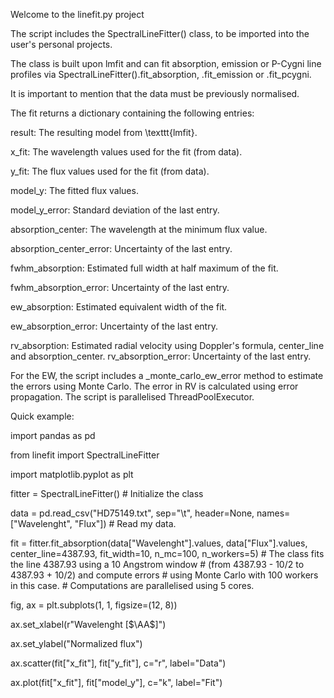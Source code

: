 Welcome to the linefit.py project

The script includes the SpectralLineFitter() class, to be imported into the user's personal projects. 

The class is built upon lmfit and can fit absorption, emission or P-Cygni line profiles via SpectralLineFitter().fit_absorption, .fit_emission or .fit_pcygni. 

It is important to mention that the data must be previously normalised.

The fit returns a dictionary containing the following entries:

result: The resulting model from \texttt{lmfit}.

x_fit: The wavelength values used for the fit (from data).

y_fit: The flux values used for the fit (from data).

model_y: The fitted flux values.

model_y_error: Standard deviation of the last entry.

absorption_center: The wavelength at the minimum flux value.

absorption_center_error: Uncertainty of the last entry.

fwhm_absorption: Estimated full width at half maximum of the fit.

fwhm_absorption_error: Uncertainty of the last entry.

ew_absorption: Estimated equivalent width of the fit.

ew_absorption_error: Uncertainty of the last entry.

rv_absorption: Estimated radial velocity using Doppler's formula, center_line and absorption_center.
rv_absorption_error: Uncertainty of the last entry.

For the EW, the script includes a _monte_carlo_ew_error method to estimate the errors using Monte Carlo. The error in RV is calculated using error propagation. The script is parallelised ThreadPoolExecutor.

Quick example:

import pandas as pd 

from linefit import SpectralLineFitter

import matplotlib.pyplot as plt

fitter = SpectralLineFitter() # Initialize the class

data = pd.read_csv("HD75149.txt", sep="\t", header=None, names=["Wavelenght", "Flux"]) # Read my data.

fit = fitter.fit_absorption(data["Wavelenght"].values, data["Flux"].values, center_line=4387.93, fit_width=10, n_mc=100, n_workers=5) # The class fits the line 4387.93 using a 10 Angstrom window 
                                                                                                                                      # (from 4387.93 - 10/2 to 4387.93 + 10/2) and compute errors 
                                                                                                                                      # using Monte Carlo with 100 workers in this case. 
                                                                                                                                      # Computations are parallelised using 5 cores.
                                                                                                                                      
fig, ax = plt.subplots(1, 1, figsize=(12, 8))

ax.set_xlabel(r"Wavelenght [$\AA$]")

ax.set_ylabel("Normalized flux")

ax.scatter(fit["x_fit"], fit["y_fit"], c="r", label="Data")

ax.plot(fit["x_fit"], fit["model_y"], c="k", label="Fit")
